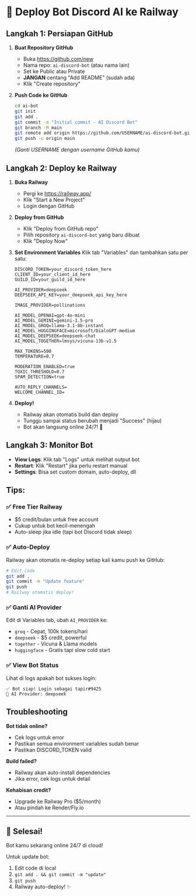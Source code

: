 # 🚀 Deploy Bot Discord AI ke Railway

## Langkah 1: Persiapan GitHub

1. **Buat Repository GitHub**
   - Buka https://github.com/new
   - Nama repo: `ai-discord-bot` (atau nama lain)
   - Set ke Public atau Private
   - **JANGAN** centang "Add README" (sudah ada)
   - Klik "Create repository"

2. **Push Code ke GitHub**
   ```bash
   cd ai-bot
   git init
   git add .
   git commit -m "Initial commit - AI Discord Bot"
   git branch -M main
   git remote add origin https://github.com/USERNAME/ai-discord-bot.git
   git push -u origin main
   ```
   *(Ganti USERNAME dengan username GitHub kamu)*

## Langkah 2: Deploy ke Railway

1. **Buka Railway**
   - Pergi ke https://railway.app/
   - Klik "Start a New Project"
   - Login dengan GitHub

2. **Deploy from GitHub**
   - Klik "Deploy from GitHub repo"
   - Pilih repository `ai-discord-bot` yang baru dibuat
   - Klik "Deploy Now"

3. **Set Environment Variables**
   Klik tab "Variables" dan tambahkan satu per satu:
   
   ```
   DISCORD_TOKEN=your_discord_token_here
   CLIENT_ID=your_client_id_here
   GUILD_ID=your_guild_id_here
   
   AI_PROVIDER=deepseek
   DEEPSEEK_API_KEY=your_deepseek_api_key_here
   
   IMAGE_PROVIDER=pollinations
   
   AI_MODEL_OPENAI=gpt-4o-mini
   AI_MODEL_GEMINI=gemini-1.5-pro
   AI_MODEL_GROQ=llama-3.1-8b-instant
   AI_MODEL_HUGGINGFACE=microsoft/DialoGPT-medium
   AI_MODEL_DEEPSEEK=deepseek-chat
   AI_MODEL_TOGETHER=lmsys/vicuna-13b-v1.5
   
   MAX_TOKENS=500
   TEMPERATURE=0.7
   
   MODERATION_ENABLED=true
   TOXIC_THRESHOLD=0.7
   SPAM_DETECTION=true
   
   AUTO_REPLY_CHANNELS=
   WELCOME_CHANNEL_ID=
   ```

4. **Deploy!**
   - Railway akan otomatis build dan deploy
   - Tunggu sampai status berubah menjadi "Success" (hijau)
   - Bot akan langsung online 24/7! 🎉

## Langkah 3: Monitor Bot

- **View Logs**: Klik tab "Logs" untuk melihat output bot
- **Restart**: Klik "Restart" jika perlu restart manual
- **Settings**: Bisa set custom domain, auto-deploy, dll

## Tips:

### ✅ Free Tier Railway
- $5 credit/bulan untuk free account
- Cukup untuk bot kecil-menengah
- Auto-sleep jika idle (tapi bot Discord tidak sleep)

### ✅ Auto-Deploy
Railway akan otomatis re-deploy setiap kali kamu push ke GitHub:
```bash
# Edit code
git add .
git commit -m "Update feature"
git push
# Railway otomatis deploy!
```

### ✅ Ganti AI Provider
Edit di Variables tab, ubah `AI_PROVIDER` ke:
- `groq` - Cepat, 100k tokens/hari
- `deepseek` - $5 credit, powerful
- `together` - Vicuna & Llama models
- `huggingface` - Gratis tapi slow cold start

### ✅ View Bot Status
Lihat di logs apakah bot sukses login:
```
✅ Bot siap! Login sebagai tapir#9425
🤖 AI Provider: deepseek
```

## Troubleshooting

**Bot tidak online?**
- Cek logs untuk error
- Pastikan semua environment variables sudah benar
- Pastikan DISCORD_TOKEN valid

**Build failed?**
- Railway akan auto-install dependencies
- Jika error, cek logs untuk detail

**Kehabisan credit?**
- Upgrade ke Railway Pro ($5/month)
- Atau pindah ke Render/Fly.io

---

## 🎊 Selesai!

Bot kamu sekarang online 24/7 di cloud!

Untuk update bot:
1. Edit code di local
2. `git add . && git commit -m "update"`
3. `git push`
4. Railway auto-deploy! ✨
